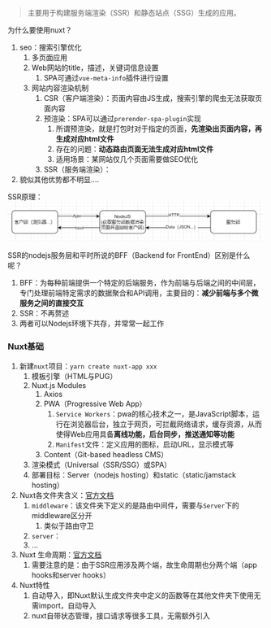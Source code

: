 > 主要用于构建服务端渲染（SSR）和静态站点（SSG）生成的应用。

为什么要使用nuxt？
1. seo：搜索引擎优化
	1. 多页面应用
	2. Web网站的title，描述，关键词信息设置
		1. SPA可通过`vue-meta-info`插件进行设置
	3. 网站内容渲染机制
		1. CSR（客户端渲染）：页面内容由JS生成，搜索引擎的爬虫无法获取页面内容
		2. 预渲染：SPA可以通过`prerender-spa-plugin`实现
			1. 所谓预渲染，就是打包时对于指定的页面，**先渲染出页面内容，再生成对应html文件**
			2. 存在的问题：**动态路由页面无法生成对应html文件**
			3. 适用场景：某网站仅几个页面需要做SEO优化
		3. SSR（服务端渲染）：
2. 貌似其他优势都不明显....

SSR原理：
![image.png](https://raw.githubusercontent.com/yzh-2002/img-hosting/main/notes/202409202106245.png)

SSR的nodejs服务层和平时所说的BFF（Backend for FrontEnd）区别是什么呢？
1. BFF：为每种前端提供一个特定的后端服务，作为前端与后端之间的中间层，专门处理前端特定需求的数据聚合和API调用，主要目的：**减少前端与多个微服务之间的直接交互**
2. SSR：不再赘述
3. 两者可以Nodejs环境下共存，并常常一起工作
### Nuxt基础

1. 新建`nuxt`项目：`yarn create nuxt-app xxx`
	1. 模板引擎（HTML与PUG）
	2. Nuxt.js Modules
		1. Axios
		2. PWA（Progressive Web App）
			1. `Service Workers`：pwa的核心技术之一，是JavaScript脚本，运行在浏览器后台，独立于网页，可拦截网络请求，缓存资源，从而使得Web应用具备**离线功能，后台同步，推送通知等功能**
			2. `Manifest`文件：定义应用的图标，启动URL，显示模式等
		3. Content（Git-based headless CMS）
	3. 渲染模式（Universal（SSR/SSG）或SPA）
	4. 部署目标：Server（nodejs hosting）和static（static/jamstack hosting）
2. Nuxt各文件夹含义：[官方文档](https://nuxt.com/docs/guide/directory-structure/app)
	1. `middleware`：该文件夹下定义的是路由中间件，需要与`Server`下的middleware区分开
		1. 类似于路由守卫
	2. `server`：
	3. ...
3. Nuxt 生命周期：[官方文档](https://nuxt.com/docs/api/advanced/hooks)
	1. 需要注意的是：由于SSR应用涉及两个端，故生命周期也分两个端（app hooks和server hooks）
4. Nuxt特性
	1. 自动导入，即Nuxt默认生成文件夹中定义的函数等在其他文件夹下使用无需import，自动导入
	2. nuxt自带状态管理，接口请求等很多工具，无需额外引入
